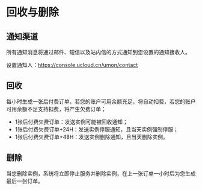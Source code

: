 # 回收与删除

## 通知渠道

所有通知消息将通过邮件、短信以及站内信的方式通知到您设置的通知接收人。

设置通知人：https://console.ucloud.cn/umon/contact

## 回收

每小时生成一张后付费订单，若您的账户可用余额充足，将自动扣费，若您的账户可用余额不足支持扣费，将产生欠费订单；

- 1张后付费欠费订单：发送实例可能被回收通知；
- 1张后付费欠费订单+24H：发送实例停服通知，且当天实例强制停服；
- 1张后付费欠费订单+48H：发送实例删除通知，且当天删除实例。

## 删除

当您删除实例，系统将立即停止服务并删除实例，在上一张订单一小时后为您生成最后一张订单。




